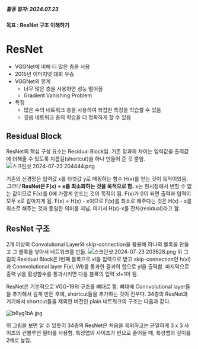##### 활동 일자: 2024.07.23
#### 목표 : ResNet 구조 이해하기

# ResNet
- VGGNet에 비해 더 많은 층을 사용
- 2015년 이미지넷 대회 우승
- VGGNet의 한계
	- 너무 많은 층을 사용하면 성능 떨어짐
	- Gradient Vanishing Problem
- 특징
	- 많은 수의 네트워크 층을 사용하여 복잡한 특징을 학습할 수 있음
	- 깊음 네트워크 층의 학습을 더 정확하게 할 수 있음
## Residual Block
ResNet의 핵심 구성 요소는 Residual Block임.
기존 망과의 차이는 입력값을 출력값에 더해줄 수 있도록 지름길(shortcut)을 하나 만들어 준 것 뿐임.
![스크린샷 2024-07-23 204444.png](https://jiaebae.github.io/lib/media/%EC%8A%A4%ED%81%AC%EB%A6%B0%EC%83%B7%202024-07-23%20204444.png)

기존의 신경망은 입력값 x를 타겟값 y로 매핑하는 함수 H(x)를 얻는 것이 목적이었음. *그러나*  **ResNet은 F(x) + x를 최소화하는 것을 목적으로 함.**
x는 현시점에서 변할 수 없는 값이므로 F(x)를 0에 가깝게 만드는 것이 목적이 됨. F(x)가 0이 되면 출력과 입력이 모두 x로 같아지게 됨. F(x) = H(x) - x이므로 F(x)를 최소로 해주다는 것은 H(x) - x를 최소로 해주는 것과 동일한 의미를 지님. 여기서 H(x)-x를 잔차(residual)라고 함.


## ResNet 구조
2개 이상의 Convolutional Layer와 skip-connection을 활용해 하나의 블록을 만들고 그 블록을 쌓아서 네트워크를 만듦.
![스크린샷 2024-07-23 203628.png](https://jiaebae.github.io/lib/media/%EC%8A%A4%ED%81%AC%EB%A6%B0%EC%83%B7%202024-07-23%20203628.png)
위 그림의 Residual Block은 l번째 블록으로 xl​을 입력으로 받고 skip-connection인 h(xl)과 Connvolutional layer F(xl, Wl)를 통과한 결과의 합으로 yl을 출력함. 마지막으로 출력 yl을 활성함수를 통과시키면 다음 블록의 입력 xl+1이 됨.

ResNet은 기본적으로 VGG-19의 구조를 뼈대로 함.
뼈대에 Connvolutional layer들을 추가해서 깊게 만든 후에, shortcut들을 추가하는 것이 전부다.
34층의 ResNet과 거기에서 shortcut들을 제외한 버전인 plain 네트워크의 구조는 다음과 같다.

![b6yg1bA.jpg](https://jiaebae.github.io/lib/media/b6yg1bA.jpg)

위 그림을 보면 알 수 있듯이 34층의 ResNet은 처음을 제외하고는 균일하게 3 x 3 사이즈의 컨볼루션 필터를 사용함.
특성맵의 사이즈가 반으로 줄어들 때, 특성맵의 깊이를 2배로 높임.

